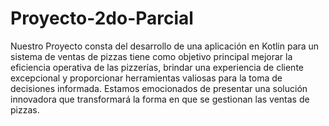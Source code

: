 # Proyecto-2do-Parcial
Nuestro Proyecto consta del desarrollo de una aplicación en Kotlin para un sistema de ventas de pizzas tiene como objetivo principal mejorar la eficiencia operativa de las pizzerías, brindar una experiencia de cliente excepcional y proporcionar herramientas valiosas para la toma de decisiones informada. Estamos emocionados de presentar una solución innovadora que transformará la forma en que se gestionan las ventas de pizzas.




